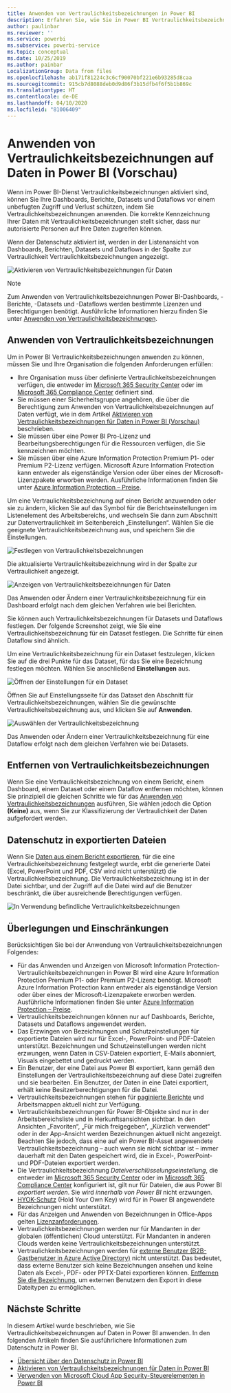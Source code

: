 ```yaml
---
title: Anwenden von Vertraulichkeitsbezeichnungen in Power BI
description: Erfahren Sie, wie Sie in Power BI Vertraulichkeitsbezeichnungen auf Daten anwenden.
author: paulinbar
ms.reviewer: ''
ms.service: powerbi
ms.subservice: powerbi-service
ms.topic: conceptual
ms.date: 10/25/2019
ms.author: painbar
LocalizationGroup: Data from files
ms.openlocfilehash: ab171f81224c3c6cf90070bf221e6b93285d8caa
ms.sourcegitcommit: 915cb7d8088deb0d9d86f3b15dfb4f6f5b1b869c
ms.translationtype: HT
ms.contentlocale: de-DE
ms.lasthandoff: 04/10/2020
ms.locfileid: "81006409"
---
```

# <a name="apply-data-sensitivity-labels-in-power-bi-preview"></a>Anwenden von Vertraulichkeitsbezeichnungen auf Daten in Power BI (Vorschau)

Wenn im Power BI-Dienst Vertraulichkeitsbezeichnungen aktiviert sind, können Sie Ihre Dashboards, Berichte, Datasets und Dataflows vor einem unbefugten Zugriff und Verlust schützen, indem Sie Vertraulichkeitsbezeichnungen anwenden. Die korrekte Kennzeichnung Ihrer Daten mit Vertraulichkeitsbezeichnungen stellt sicher, dass nur autorisierte Personen auf Ihre Daten zugreifen können.

Wenn der Datenschutz aktiviert ist, werden in der Listenansicht von Dashboards, Berichten, Datasets und Dataflows in der Spalte zur Vertraulichkeit Vertraulichkeitsbezeichnungen angezeigt.

![Aktivieren von Vertraulichkeitsbezeichnungen für Daten](media/service-security-apply-data-sensitivity-labels/apply-data-sensitivity-labels-01.png)

> [!NOTE]
> Zum Anwenden von Vertraulichkeitsbezeichnungen Power BI-Dashboards, -Berichte, -Datasets und -Dataflows werden bestimmte Lizenzen und Berechtigungen benötigt. Ausführliche Informationen hierzu finden Sie unter [Anwenden von Vertraulichkeitsbezeichnungen](#applying-sensitivity-labels).

## <a name="applying-sensitivity-labels"></a>Anwenden von Vertraulichkeitsbezeichnungen

Um in Power BI Vertraulichkeitsbezeichnungen anwenden zu können, müssen Sie und Ihre Organisation die folgenden Anforderungen erfüllen:

* Ihre Organisation muss über definierte Vertraulichkeitsbezeichnungen verfügen, die entweder im [Microsoft 365 Security Center](https://security.microsoft.com/) oder im [Microsoft 365 Compliance Center](https://compliance.microsoft.com/) definiert sind.
* Sie müssen einer Sicherheitsgruppe angehören, die über die Berechtigung zum Anwenden von Vertraulichkeitsbezeichnungen auf Daten verfügt, wie in dem Artikel [Aktivieren von Vertraulichkeitsbezeichnungen für Daten in Power BI (Vorschau)](../admin/service-security-enable-data-sensitivity-labels.md#enable-data-sensitivity-labels) beschrieben.
* Sie müssen über eine Power BI Pro-Lizenz und Bearbeitungsberechtigungen für die Ressourcen verfügen, die Sie kennzeichnen möchten. 
* Sie müssen über eine Azure Information Protection Premium P1- oder Premium P2-Lizenz verfügen. Microsoft Azure Information Protection kann entweder als eigenständige Version oder über eines der Microsoft-Lizenzpakete erworben werden. Ausführliche Informationen finden Sie unter [Azure Information Protection – Preise](https://azure.microsoft.com/pricing/details/information-protection/).

Um eine Vertraulichkeitsbezeichnung auf einen Bericht anzuwenden oder sie zu ändern, klicken Sie auf das Symbol für die Berichtseinstellungen im Listenelement des Arbeitsbereichs, und wechseln Sie dann zum Abschnitt zur Datenvertraulichkeit im Seitenbereich „Einstellungen“. Wählen Sie die geeignete Vertraulichkeitsbezeichnung aus, und speichern Sie die Einstellungen.

![Festlegen von Vertraulichkeitsbezeichnungen](media/service-security-apply-data-sensitivity-labels/apply-data-sensitivity-labels-02.png)

Die aktualisierte Vertraulichkeitsbezeichnung wird in der Spalte zur Vertraulichkeit angezeigt. 

![Anzeigen von Vertraulichkeitsbezeichnungen für Daten](media/service-security-apply-data-sensitivity-labels/apply-data-sensitivity-labels-03.png)

Das Anwenden oder Ändern einer Vertraulichkeitsbezeichnung für ein Dashboard erfolgt nach dem gleichen Verfahren wie bei Berichten. 

Sie können auch Vertraulichkeitsbezeichnungen für Datasets und Dataflows festlegen. Der folgende Screenshot zeigt, wie Sie eine Vertraulichkeitsbezeichnung für ein Dataset festlegen. Die Schritte für einen Dataflow sind ähnlich.

Um eine Vertraulichkeitsbezeichnung für ein Dataset festzulegen, klicken Sie auf die drei Punkte für das Dataset, für das Sie eine Bezeichnung festlegen möchten. Wählen Sie anschließend **Einstellungen** aus.

![Öffnen der Einstellungen für ein Dataset](media/service-security-apply-data-sensitivity-labels/apply-data-sensitivity-labels-05.png)

Öffnen Sie auf Einstellungsseite für das Dataset den Abschnitt für Vertraulichkeitsbezeichnungen, wählen Sie die gewünschte Vertraulichkeitsbezeichnung aus, und klicken Sie auf **Anwenden**.

![Auswählen der Vertraulichkeitsbezeichnung](media/service-security-apply-data-sensitivity-labels/apply-data-sensitivity-labels-06.png)

Das Anwenden oder Ändern einer Vertraulichkeitsbezeichnung für eine Dataflow erfolgt nach dem gleichen Verfahren wie bei Datasets.

## <a name="removing-sensitivity-labels"></a>Entfernen von Vertraulichkeitsbezeichnungen
Wenn Sie eine Vertraulichkeitsbezeichnung von einem Bericht, einem Dashboard, einem Dataset oder einem Dataflow entfernen möchten, können Sie prinzipiell die gleichen Schritte wie für das [Anwenden von Vertraulichkeitsbezeichnungen](#applying-sensitivity-labels) ausführen, Sie wählen jedoch die Option **(Keine)** aus, wenn Sie zur Klassifizierung der Vertraulichkeit der Daten aufgefordert werden. 

## <a name="data-protection-in-exported-files"></a>Datenschutz in exportierten Dateien

Wenn Sie [Daten aus einem Bericht exportieren](https://docs.microsoft.com/power-bi/consumer/end-user-export), für die eine Vertraulichkeitsbezeichnung festgelegt wurde, erbt die generierte Datei (Excel, PowerPoint und PDF, CSV wird nicht unterstützt) die Vertraulichkeitsbezeichnung. Die Vertraulichkeitsbezeichnung ist in der Datei sichtbar, und der Zugriff auf die Datei wird auf die Benutzer beschränkt, die über ausreichende Berechtigungen verfügen.

![In Verwendung befindliche Vertraulichkeitsbezeichnungen](media/service-security-apply-data-sensitivity-labels/apply-data-sensitivity-labels-04b.png)

## <a name="considerations-and-limitations"></a>Überlegungen und Einschränkungen

Berücksichtigen Sie bei der Anwendung von Vertraulichkeitsbezeichnungen Folgendes:

* Für das Anwenden und Anzeigen von Microsoft Information Protection-Vertraulichkeitsbezeichnungen in Power BI wird eine Azure Information Protection Premium P1- oder Premium P2-Lizenz benötigt. Microsoft Azure Information Protection kann entweder als eigenständige Version oder über eines der Microsoft-Lizenzpakete erworben werden. Ausführliche Informationen finden Sie unter [Azure Information Protection – Preise](https://azure.microsoft.com/pricing/details/information-protection/).
* Vertraulichkeitsbezeichnungen können nur auf Dashboards, Berichte, Datasets und Dataflows angewendet werden.
* Das Erzwingen von Bezeichnungen und Schutzeinstellungen für exportierte Dateien wird nur für Excel-, PowerPoint- und PDF-Dateien unterstützt. Bezeichnungen und Schutzeinstellungen werden nicht erzwungen, wenn Daten in CSV-Dateien exportiert, E-Mails abonniert, Visuals eingebettet und gedruckt werden.
* Ein Benutzer, der eine Datei aus Power BI exportiert, kann gemäß den Einstellungen der Vertraulichkeitsbezeichnung auf diese Datei zugreifen und sie bearbeiten. Ein Benutzer, der Daten in eine Datei exportiert, erhält keine Besitzerberechtigungen für die Datei. 
* Vertraulichkeitsbezeichnungen stehen für [paginierte Berichte]( https://docs.microsoft.com/power-bi/paginated-reports-report-builder-power-bi) und Arbeitsmappen aktuell nicht zur Verfügung. 
* Vertraulichkeitsbezeichnungen für Power BI-Objekte sind nur in der Arbeitsbereichsliste und in Herkunftsansichten sichtbar. In den Ansichten „Favoriten“, „Für mich freigegeben“, „Kürzlich verwendet“ oder in der App-Ansicht werden Bezeichnungen aktuell nicht angezeigt. Beachten Sie jedoch, dass eine auf ein Power BI-Asset angewendete Vertraulichkeitsbezeichnung – auch wenn sie nicht sichtbar ist – immer dauerhaft mit den Daten gespeichert wird, die in Excel-, PowerPoint- und PDF-Dateien exportiert werden.
* Die Vertraulichkeitsbezeichnung *Dateiverschlüsselungseinstellung*, die entweder im [Microsoft 365 Security Center](https://security.microsoft.com/) oder im [Microsoft 365 Compliance Center](https://compliance.microsoft.com/) konfiguriert ist, gilt nur für Dateien, die aus Power BI *exportiert werden*. Sie wird *innerhalb von Power BI* nicht erzwungen.
* [HYOK-Schutz](https://docs.microsoft.com/azure/information-protection/configure-adrms-restrictions) (Hold Your Own Key) wird für in Power BI angewendete Bezeichnungen nicht unterstützt.
* Für das Anzeigen und Anwenden von Bezeichnungen in Office-Apps gelten [Lizenzanforderungen](https://docs.microsoft.com/microsoft-365/compliance/get-started-with-sensitivity-labels#subscription-and-licensing-requirements-for-sensitivity-labels).
* Vertraulichkeitsbezeichnungen werden nur für Mandanten in der globalen (öffentlichen) Cloud unterstützt. Für Mandanten in anderen Clouds werden keine Vertraulichkeitsbezeichnungen unterstützt.
* Vertraulichkeitsbezeichnungen werden für [externe Benutzer (B2B-Gastbenutzer in Azure Active Directory)](../service-admin-azure-ad-b2b.md) nicht unterstützt. Das bedeutet, dass externe Benutzer sich keine Bezeichnungen ansehen und keine Daten als Excel-, PDF- oder PPTX-Datei exportieren können. [Entfernen Sie die Bezeichnung](#removing-sensitivity-labels), um externen Benutzern den Export in diese Dateitypen zu ermöglichen.

## <a name="next-steps"></a>Nächste Schritte

In diesem Artikel wurde beschrieben, wie Sie Vertraulichkeitsbezeichnungen auf Daten in Power BI anwenden. In den folgenden Artikeln finden Sie ausführlichere Informationen zum Datenschutz in Power BI. 

* [Übersicht über den Datenschutz in Power BI](../admin/service-security-data-protection-overview.md)
* [Aktivieren von Vertraulichkeitsbezeichnungen für Daten in Power BI](../admin/service-security-enable-data-sensitivity-labels.md)
* [Verwenden von Microsoft Cloud App Security-Steuerelementen in Power BI](../admin/service-security-using-microsoft-cloud-app-security-controls.md)